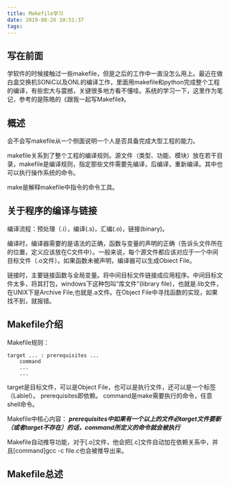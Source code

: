 ```yaml
---
title: Makefile学习
date: 2019-08-26 10:51:37
tags:
---
```


## 写在前面

学软件的时候接触过一些makefile，但是之后的工作中一直没怎么用上。最近在做白盒交换机SONiC以及ONL的编译工作，里面用makefile和python完成整个工程的编译，有些宏大与震撼，关键很多地方看不懂哇。系统的学习一下，这里作为笔记，参考的是陈皓的《跟我一起写Makefile》。

## 概述

会不会写makefile从一个侧面说明一个人是否具备完成大型工程的能力。

makefile关系到了整个工程的编译规则。源文件（类型、功能、模块）放在若干目录，makefile是编译规则，指定那些文件需要先编译，后编译，重新编译。其中也可以执行操作系统的命令。

make是解释makefile中指令的命令工具。

## 关于程序的编译与链接

编译流程：预处理（.i），编译(.s)，汇编(.o)，链接(binary)。

编译时，编译器需要的是语法的正确，函数与变量的声明的正确（告诉头文件所在的位置，定义应该放在C文件中）。一般来说，每个源文件都应该对应于一个中间目标文件（.o文件）。如果函数未被声明，编译器可以生成Obiect File。

链接时，主要链接函数与全局变量。将中间目标文件链接成应用程序。中间目标文件太多，将其打包，windows下这种包叫“库文件”(library file)，也就是.lib文件，在UNIX下是Archive File,也就是.a文件。在Object File中寻找函数的实现，如果找不到，就报错。

## Makefile介绍

Makefile规则：
```
target ... : prerequisites ...
    command
    ...
    ...
```
target是目标文件，可以是Object File，也可以是执行文件，还可以是一个标签（Lablel）。
prerequisites即依赖。
command是make需要执行的命令，任意shell命令。

Makefile中核心内容：
***prerequisites中如果有一个以上的文件必target文件要新（或者target不存在）的话，command所定义的命令就会被执行***

Makefile自动推导功能，对于[.o]文件，他会把[.c]文件自动加在依赖关系中，并且[command]gcc -c file.c也会被推导出来。

## Makefile总述






